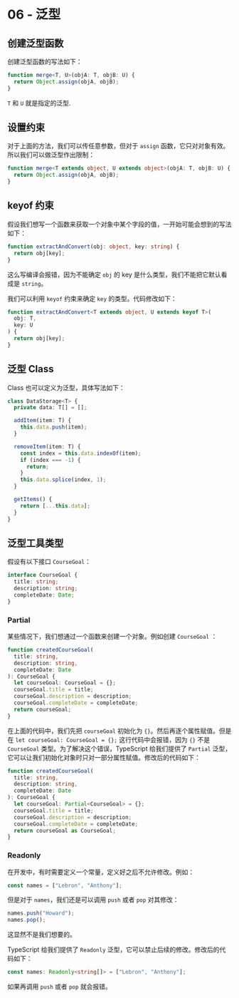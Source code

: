 # 06 - 泛型

## 创建泛型函数

创建泛型函数的写法如下：

```typescript
function merge<T, U>(objA: T, objB: U) {
  return Object.assign(objA, objB);
}
```

`T` 和 `U` 就是指定的泛型.

## 设置约束

对于上面的方法，我们可以传任意参数，但对于 `assign` 函数，它只对对象有效。所以我们可以做泛型作出限制：

```typescript
function merge<T extends object, U extends object>(objA: T, objB: U) {
  return Object.assign(objA, objB);
}
```

## keyof 约束

假设我们想写一个函数来获取一个对象中某个字段的值，一开始可能会想到的写法如下：

```typescript
function extractAndConvert(obj: object, key: string) {
  return obj[key];
}
```

这么写编译会报错，因为不能确定 `obj` 的 key 是什么类型，我们不能把它默认看成是 `string`。

我们可以利用 `keyof` 约束来确定 `key` 的类型。代码修改如下：

```typescript
function extractAndConvert<T extends object, U extends keyof T>(
  obj: T,
  key: U
) {
  return obj[key];
}
```

## 泛型 Class

Class 也可以定义为泛型，具体写法如下：

```typescript
class DataStorage<T> {
  private data: T[] = [];

  addItem(item: T) {
    this.data.push(item);
  }

  removeItem(item: T) {
    const index = this.data.indexOf(item);
    if (index === -1) {
      return;
    }
    this.data.splice(index, 1);
  }

  getItems() {
    return [...this.data];
  }
}
```

## 泛型工具类型

假设有以下接口 `CourseGoal`：

```typescript
interface CourseGoal {
  title: string;
  description: string;
  completeDate: Date;
}
```

### Partial

某些情况下，我们想通过一个函数来创建一个对象。例如创建 `CourseGoal` ：

```typescript
function createdCourseGoal(
  title: string,
  description: string,
  completeDate: Date
): CourseGoal {
  let courseGoal: CourseGoal = {};
  courseGoal.title = title;
  courseGoal.description = description;
  courseGoal.completeDate = completeDate;
  return courseGoal;
}
```

在上面的代码中，我们先把 `courseGoal` 初始化为 `{}`。然后再逐个属性赋值。但是在 `let courseGoal: CourseGoal = {};` 这行代码中会报错，因为 `{}` 不是 `CourseGoal` 类型。为了解决这个错误，TypeScript 给我们提供了 `Partial` 泛型，它可以让我们初始化对象时只对一部分属性赋值。修改后的代码如下：

```typescript
function createdCourseGoal(
  title: string,
  description: string,
  completeDate: Date
): CourseGoal {
  let courseGoal: Partial<CourseGoal> = {};
  courseGoal.title = title;
  courseGoal.description = description;
  courseGoal.completeDate = completeDate;
  return courseGoal as CourseGoal;
}
```

### Readonly

在开发中，有时需要定义一个常量，定义好之后不允许修改。例如：

```typescript
const names = ["Lebron", "Anthony"];
```

但是对于 `names`，我们还是可以调用 `push` 或者 `pop` 对其修改：

```typescript
names.push("Howard");
names.pop();
```

这显然不是我们想要的。

TypeScript 给我们提供了 `Readonly` 泛型，它可以禁止后续的修改。修改后的代码如下：

```typescript
const names: Readonly<string[]> = ["Lebron", "Anthony"];
```

如果再调用 `push` 或者 `pop` 就会报错。

